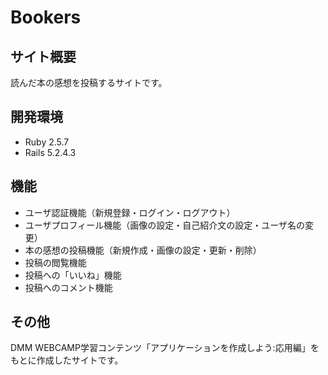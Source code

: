 # Bookers

## サイト概要
読んだ本の感想を投稿するサイトです。

## 開発環境
* Ruby  2.5.7
* Rails 5.2.4.3

## 機能
* ユーザ認証機能（新規登録・ログイン・ログアウト）
* ユーザプロフィール機能（画像の設定・自己紹介文の設定・ユーザ名の変更）
* 本の感想の投稿機能（新規作成・画像の設定・更新・削除）
* 投稿の閲覧機能
* 投稿への「いいね」機能
* 投稿へのコメント機能

## その他
DMM WEBCAMP学習コンテンツ「アプリケーションを作成しよう:応用編」をもとに作成したサイトです。
